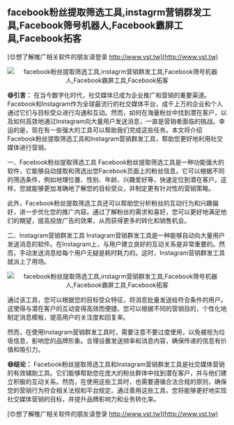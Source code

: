 ## **facebook粉丝提取筛选工具,instagrm营销群发工具,Facebook筛号机器人,Facebook霸屏工具,Facebook拓客**

[😍想了解推广相关软件的朋友请登录 http://www.vst.tw](http://www.vst.tw)

 <center><img src="https://vst.tw/MP4/tuiguang/png/8.png" alt="facebook粉丝提取筛选工具,instagrm营销群发工具,Facebook筛号机器人,Facebook霸屏工具,Facebook拓客"></center>

**😄引言：**
在当今数字化时代，社交媒体已成为企业推广和营销的重要渠道。Facebook和Instagram作为全球最流行的社交媒体平台，成千上万的企业和个人通过它们与目标受众进行沟通和互动。然而，如何在海量粉丝中找到潜在客户，以及如何高效地通过Instagram向大量用户发送消息，一直是营销者面临的挑战。幸运的是，现在有一些强大的工具可以帮助我们完成这些任务。本文将介绍Facebook粉丝提取筛选工具和Instagram营销群发工具，帮助您更好地利用社交媒体进行营销。

一、Facebook粉丝提取筛选工具
Facebook粉丝提取筛选工具是一种功能强大的软件，它能够自动提取和筛选出您Facebook页面上的粉丝信息。它可以根据不同的筛选条件，例如地理位置、性别、年龄、兴趣爱好等，快速定位到潜在客户。这样，您就能够更加准确地了解您的目标受众，并制定更有针对性的营销策略。

此外，Facebook粉丝提取筛选工具还可以帮助您分析粉丝的互动行为和兴趣偏好，进一步优化您的推广内容。通过了解粉丝的需求和喜好，您可以更好地满足他们的期望，提高投放广告的效果，从而获得更多的转化和销售机会。

二、Instagram营销群发工具
Instagram营销群发工具是一种能够自动向大量用户发送消息的软件。在Instagram上，与用户建立良好的互动关系是非常重要的。然而，手动发送消息给每个用户无疑是耗时耗力的。这时，Instagram营销群发工具就派上了用场。

 <center><img src="https://vst.tw/MP4/tuiguang/png/4.png" alt="facebook粉丝提取筛选工具,instagrm营销群发工具,Facebook筛号机器人,Facebook霸屏工具,Facebook拓客"></center>

通过该工具，您可以根据您的目标受众特征，将消息批量发送给符合条件的用户。这使得与潜在客户的互动变得高效而便捷。您可以根据不同的营销目的，个性化地制定消息模板，提高用户的关注度和回复率。

然而，在使用Instagram营销群发工具时，需要注意不要过度使用，以免被视为垃圾信息，影响您的品牌形象。合理设置发送频率和消息内容，确保传递的信息有价值和吸引力。

**😄结论：**
Facebook粉丝提取筛选工具和Instagram营销群发工具是社交媒体营销的有效辅助工具。它们能够帮助您在庞大的粉丝群体中找到潜在客户，并与他们建立积极的互动关系。然而，在使用这些工具时，也需要遵循合法合规的原则，确保您的营销行为符合相关法规和平台规定。通过善用这些工具，您将能够更好地实现社交媒体营销的目标，并提升品牌影响力和业务转化率。

[😍想了解推广相关软件的朋友请登录 http://www.vst.tw](http://www.vst.tw)



